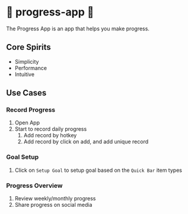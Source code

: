 # 💪 progress-app 💪

The Progress App is an app that helps you make progress.

## Core Spirits

- Simplicity
- Performance
- Intuitive

## Use Cases

### Record Progress

1. Open App
2. Start to record daily progress
   1. Add record by hotkey
   2. Add record by click on add, and add unique record

### Goal Setup

1. Click on `Setup Goal` to setup goal based on the `Quick Bar` item types

### Progress Overview

1. Review weekly/monthly progress
2. Share progress on social media
